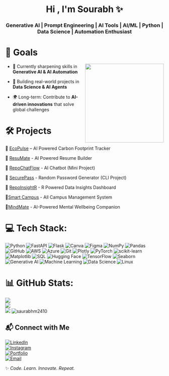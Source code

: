 <h1 align="center">Hi , I'm Sourabh ✨</h1>

<h3 align="center">Generative AI | Prompt Engineering | AI Tools | AI/ML | Python | Data Science | Automation Enthusiast</h3>


# 🎯 Goals  
<img src="https://media0.giphy.com/media/v1.Y2lkPTc5MGI3NjExdW10M3I0MmM1Mzk5N3hrd3doeHA1c2J5bjNpazdhZXZwbTZreWN0cyZlcD12MV9naWZzX3NlYXJjaCZjdD1n/GghGKaZ8JeHJx0apQC/giphy.gif" width="250px" align="right" alt="">

- 🌱 Currently sharpening skills in **Generative AI & AI Automation**

- 🧩 Building real-world projects in **Data Science & AI Agents**  

- 🌍 Long-term: Contribute to **AI-driven innovations** that solve global challenges 


# 🛠️ Projects
  
🔹 [EcoPulse](https://github.com/Sourabh24EGJCY/ecopulse000) – AI Powered Carbon Footprint Tracker

🔹 [ResuMate](https://github.com/Sourabh24EGJCY/resume-builder000) - AI Powered Resume Builder

🔹 [RepoChatFlow](https://github.com/Sourabh24EGJCY/aichatbot000) - AI Chatbot (Mini Project)

🔹 [SecurePass](https://github.com/Sourabh24EGJCY/password-generator000) - Random Password Generator (CLI Project)

🔹 [RepoInsightR](https://github.com/Sourabh24EGJCY/data-insights-dashboard000) - R Powered Data Insights Dashboard

🔹[Smart Campus](https://github.com/Sourabh24EGJCY/data-insights-dashboard000) - All Campus Management System

🔹[MindMate](https://github.com/Sourabh24EGJCY/data-insights-dashboard000) - AI-Powered Mental Wellbeing Companion 

# 💻 Tech Stack:
![Python](https://img.shields.io/badge/python-3670A0?style=for-the-badge&logo=python&logoColor=ffdd54) ![FastAPI](https://img.shields.io/badge/FastAPI-005571?style=for-the-badge&logo=fastapi) ![Flask](https://img.shields.io/badge/flask-%23000.svg?style=for-the-badge&logo=flask&logoColor=white) ![Canva](https://img.shields.io/badge/Canva-%2300C4CC.svg?style=for-the-badge&logo=Canva&logoColor=white) ![Figma](https://img.shields.io/badge/figma-%23F24E1E.svg?style=for-the-badge&logo=figma&logoColor=white) ![NumPy](https://img.shields.io/badge/numpy-%23013243.svg?style=for-the-badge&logo=numpy&logoColor=white) ![Pandas](https://img.shields.io/badge/pandas-%23150458.svg?style=for-the-badge&logo=pandas&logoColor=white) ![GitHub](https://img.shields.io/badge/github-%23121011.svg?style=for-the-badge&logo=github&logoColor=white) ![AWS](https://img.shields.io/badge/AWS-%23FF9900.svg?style=for-the-badge&logo=amazon-aws&logoColor=white) ![Azure](https://img.shields.io/badge/azure-%230072C6.svg?style=for-the-badge&logo=microsoftazure&logoColor=white) ![Git](https://img.shields.io/badge/git-%23F05033.svg?style=for-the-badge&logo=git&logoColor=white) ![Plotly](https://img.shields.io/badge/Plotly-%233F4F75.svg?style=for-the-badge&logo=plotly&logoColor=white) ![PyTorch](https://img.shields.io/badge/PyTorch-%23EE4C2C.svg?style=for-the-badge&logo=PyTorch&logoColor=white) ![scikit-learn](https://img.shields.io/badge/scikit--learn-%23F7931E.svg?style=for-the-badge&logo=scikit-learn&logoColor=white) ![Matplotlib](https://img.shields.io/badge/Matplotlib-003366?style=for-the-badge&logo=plotly&logoColor=white) ![SQL](https://img.shields.io/badge/SQL-336791?style=for-the-badge&logo=postgresql&logoColor=white) ![Hugging Face](https://img.shields.io/badge/Hugging%20Face-FFD700?style=for-the-badge&logo=huggingface&logoColor=black) ![TensorFlow](https://img.shields.io/badge/TensorFlow-FF6F00?style=for-the-badge&logo=tensorflow&logoColor=white) ![Seaborn](https://img.shields.io/badge/Seaborn-4C9A2A?style=for-the-badge&logo=python&logoColor=white) ![Generative AI](https://img.shields.io/badge/-Generative%20AI-ff4b5c?style=for-the-badge&logo=OpenAI&logoColor=white) ![Machine Learning](https://img.shields.io/badge/Machine%20Learning-FF6F00?style=for-the-badge&logo=tensorflow&logoColor=white) ![Data Science](https://img.shields.io/badge/Data%20Science-003366?style=for-the-badge&logo=anaconda&logoColor=white) ![Linux](https://img.shields.io/badge/Linux-FCC624?style=for-the-badge&logo=linux&logoColor=black)

# 📊 GitHub Stats:
![](https://github-readme-stats.vercel.app/api?username=SaurabhM2410&theme=neon&hide_border=false&include_all_commits=true&count_private=false)<br/>
![](https://nirzak-streak-stats.vercel.app/?user=SaurabhM2410&theme=neon&hide_border=false)<br/>
![](https://github-readme-stats.vercel.app/api/top-langs/?username=SaurabhM2410&theme=neon&hide_border=false&include_all_commits=true&count_private=false&layout=compact) <img src="https://komarev.com/ghpvc/?username=saurabhm2410&label=Profile%20views&color=0e75b6&style=flat" alt="saurabhm2410" /> </p>

## 📬 Connect with Me  
[![LinkedIn](https://img.shields.io/badge/-LinkedIn-0077B5?style=for-the-badge&logo=linkedin&logoColor=white)](https://www.linkedin.com/in/sourabh-mahawar)  
[![Instagram](https://img.shields.io/badge/Instagram-E4405F?style=for-the-badge&logo=instagram&logoColor=white)](https://www.instagram.com/mr.saurabh.24/)  
[![Portfolio](https://img.shields.io/badge/-Portfolio-ff9800?style=for-the-badge&logo=Google-Chrome&logoColor=white)](https://preview--sourabhwork.lovable.app/)  
[![Email](https://img.shields.io/badge/-Email-EA4335?style=for-the-badge&logo=gmail&logoColor=white)](mailto:saurabhmahawar10@gmail.com)  

✨ *Code. Learn. Innovate. Repeat.*
